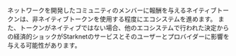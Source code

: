 ネットワークを開発したコミュニティのメンバーに報酬を与えるネイティブトークンは、非ネイティブトークンを使用する程度にエコシステムを進めます。 また、トークンがネイティブではない場合、他のエコシステムで行われた決定からの経済的ショックがStarknetのサービスとそのユーザーとプロバイダーに影響を与える可能性があります。